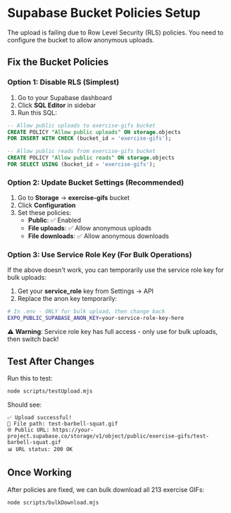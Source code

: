 # Supabase Bucket Policies Setup

The upload is failing due to Row Level Security (RLS) policies. You need to configure the bucket to allow anonymous uploads.

## Fix the Bucket Policies

### Option 1: Disable RLS (Simplest)
1. Go to your Supabase dashboard
2. Click **SQL Editor** in sidebar
3. Run this SQL:

```sql
-- Allow public uploads to exercise-gifs bucket
CREATE POLICY "Allow public uploads" ON storage.objects
FOR INSERT WITH CHECK (bucket_id = 'exercise-gifs');

-- Allow public reads from exercise-gifs bucket
CREATE POLICY "Allow public reads" ON storage.objects
FOR SELECT USING (bucket_id = 'exercise-gifs');
```

### Option 2: Update Bucket Settings (Recommended)
1. Go to **Storage** → **exercise-gifs** bucket
2. Click **Configuration** 
3. Set these policies:
   - **Public**: ✅ Enabled
   - **File uploads**: ✅ Allow anonymous uploads
   - **File downloads**: ✅ Allow anonymous downloads

### Option 3: Use Service Role Key (For Bulk Operations)
If the above doesn't work, you can temporarily use the service role key for bulk uploads:

1. Get your **service_role** key from Settings → API
2. Replace the anon key temporarily:

```bash
# In .env - ONLY for bulk upload, then change back
EXPO_PUBLIC_SUPABASE_ANON_KEY=your-service-role-key-here
```

⚠️ **Warning**: Service role key has full access - only use for bulk uploads, then switch back!

## Test After Changes

Run this to test:
```bash
node scripts/testUpload.mjs
```

Should see:
```
✅ Upload successful!
📁 File path: test-barbell-squat.gif
🌐 Public URL: https://your-project.supabase.co/storage/v1/object/public/exercise-gifs/test-barbell-squat.gif
📊 URL status: 200 OK
```

## Once Working

After policies are fixed, we can bulk download all 213 exercise GIFs:

```bash
node scripts/bulkDownload.mjs
```